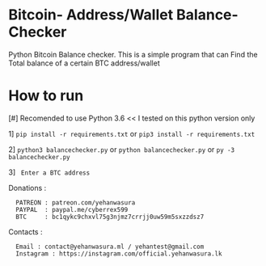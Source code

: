 # Bitcoin- Address/Wallet Balance-Checker
Python Bitcoin Balance checker. This is a simple program that can Find the Total balance of a certain BTC address/wallet

# How to run

[#] Recomended to use Python 3.6  << I tested on this python version only

1] ` pip install -r requirements.txt ` or `pip3 install -r requirements.txt`

2] `python3 balancechecker.py` or `python balancechecker.py` or `py -3 balancechecker.py`

3] ` Enter a BTC address`

Donations :
```
  PATREON : patreon.com/yehanwasura
  PAYPAL  : paypal.me/cyberrex599
  BTC     : bc1qykc9chxvl75g3njmz7crrjj0uw59m5sxzzdsz7
```
Contacts : 
```
  Email : contact@yehanwasura.ml / yehantest@gmail.com
  Instagram : https://instagram.com/official.yehanwasura.lk
```
